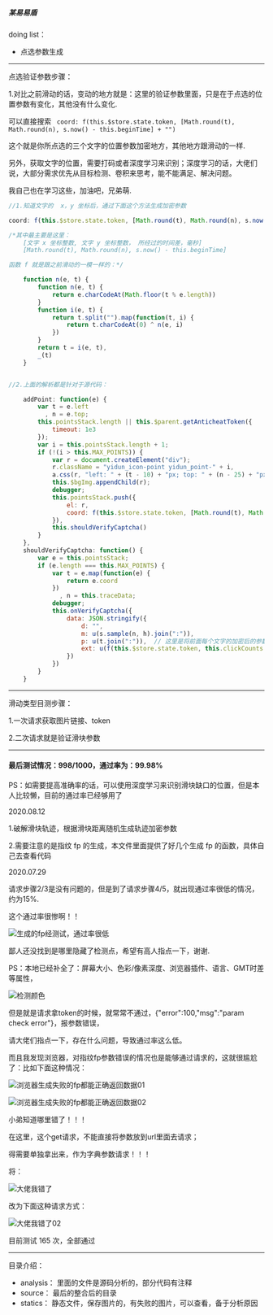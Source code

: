 
##### 某易易盾

doing list：

- 点选参数生成

---

点选验证参数步骤：

1.对比之前滑动的话，变动的地方就是：这里的验证参数里面，只是在于点选的位置参数有变化，其他没有什么变化.

可以直接搜索 ``` coord: f(this.$store.state.token, [Math.round(t), Math.round(n), s.now() - this.beginTime] + "")```

这个就是你所点选的三个文字的位置参数加密地方，其他地方跟滑动的一样.

另外，获取文字的位置，需要打码或者深度学习来识别；深度学习的话，大佬们说，大部分需求优先从目标检测、卷积来思考，能不能满足、解决问题。

我自己也在学习这些，加油吧，兄弟萌.

```javascript
//1.知道文字的  x，y 坐标后，通过下面这个方法生成加密参数

coord: f(this.$store.state.token, [Math.round(t), Math.round(n), s.now() - this.beginTime] + "")

/*其中最主要是这里：
    [文字 x 坐标整数, 文字 y 坐标整数， 所经过的时间差，毫秒]
    [Math.round(t), Math.round(n), s.now() - this.beginTime]

函数 f 就是跟之前滑动的一模一样的：*/

    function n(e, t) {
        function n(e, t) {
            return e.charCodeAt(Math.floor(t % e.length))
        }
        function i(e, t) {
            return t.split("").map(function(t, i) {
                return t.charCodeAt(0) ^ n(e, i)
            })
        }
        return t = i(e, t),
        _(t)
    }


//2.上面的解析都是针对于源代码：

    addPoint: function(e) {
        var t = e.left
          , n = e.top;
        this.pointsStack.length || this.$parent.getAnticheatToken({
            timeout: 1e3
        });
        var i = this.pointsStack.length + 1;
        if (!(i > this.MAX_POINTS)) {
            var r = document.createElement("div");
            r.className = "yidun_icon-point yidun_point-" + i,
            a.css(r, "left: " + (t - 10) + "px; top: " + (n - 25) + "px;"),
            this.$bgImg.appendChild(r);
            debugger;
            this.pointsStack.push({
                el: r,
                coord: f(this.$store.state.token, [Math.round(t), Math.round(n), s.now() - this.beginTime] + "")
            }),
            this.shouldVerifyCaptcha()
        }
    },
    shouldVerifyCaptcha: function() {
        var e = this.pointsStack;
        if (e.length === this.MAX_POINTS) {
            var t = e.map(function(e) {
                return e.coord
            })
              , n = this.traceData;
            debugger;
            this.onVerifyCaptcha({
                data: JSON.stringify({
                    d: "",
                    m: u(s.sample(n, h).join(":")),
                    p: u(t.join(":")),  // 这里是将前面每个文字的加密后的参数，用于 : 来连接起来，再用 u 函数去加密
                    ext: u(f(this.$store.state.token, this.clickCounts + "," + n.length))
                })
            })
        }
    }

```

---

滑动类型目测步骤：

1.一次请求获取图片链接、token

2.二次请求就是验证滑块参数

---

#### 最后测试情况：998/1000，通过率为：99.98%

PS：如需要提高准确率的话，可以使用深度学习来识别滑块缺口的位置，但是本人比较懒，目前的通过率已经够用了


2020.08.12

1.破解滑块轨迹，根据滑块距离随机生成轨迹加密参数

2.需要注意的是指纹 fp 的生成，本文件里面提供了好几个生成 fp 的函数，具体自己去查看代码


2020.07.29

请求步骤2/3是没有问题的，但是到了请求步骤4/5，就出现通过率很低的情况，约为15%.

这个通过率很惨啊！！

![生成的fp经测试，通过率很低](./statics/生成的fp经测试，通过率很低.png)


鄙人还没找到是哪里隐藏了检测点，希望有高人指点一下，谢谢.


PS：本地已经补全了：屏幕大小、色彩/像素深度、浏览器插件、语言、GMT时差 等属性，

![检测颜色](./statics/检测颜色.png)


但是就是请求拿token的时候，就常常不通过，{"error":100,"msg":"param check error"}，报参数错误，

请大佬们指点一下，存在什么问题，导致通过率这么低。

而且我发现浏览器，对指纹fp参数错误的情况也是能够通过请求的，这就很尴尬了：比如下面这种情况：

![浏览器生成失败的fp都能正确返回数据01](./statics/浏览器生成失败的fp都能正确返回数据01.png)

![浏览器生成失败的fp都能正确返回数据02](./statics/浏览器生成失败的fp都能正确返回数据02.png)


小弟知道哪里错了！！！


在这里，这个get请求，不能直接将参数放到url里面去请求；

得需要单独拿出来，作为字典参数请求！！！

将：

![大佬我错了](./statics/大佬我错了.png)

改为下面这种请求方式：

![大佬我错了02](./statics/大佬我错了02.png)


目前测试 165 次，全部通过




---

目录介绍：
    
- analysis： 里面的文件是源码分析的，部分代码有注释
- source：   最后的整合后的目录
- statics：  静态文件，保存图片的，有失败的图片，可以查看，备于分析原因



